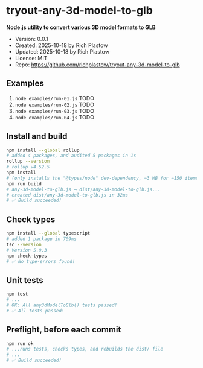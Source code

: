 # tryout-any-3d-model-to-glb

**Node.js utility to convert various 3D model formats to GLB**

- Version: 0.0.1
- Created: 2025-10-18 by Rich Plastow
- Updated: 2025-10-18 by Rich Plastow
- License: MIT
- Repo: <https://github.com/richplastow/tryout-any-3d-model-to-glb>

## Examples

1. `node examples/run-01.js` TODO
2. `node examples/run-02.js` TODO
3. `node examples/run-03.js` TODO
4. `node examples/run-04.js` TODO

## Install and build

```bash
npm install --global rollup
# added 4 packages, and audited 5 packages in 1s
rollup --version
# rollup v4.52.5
npm install
# (only installs the "@types/node" dev-dependency, ~3 MB for ~150 items)
npm run build
# any-3d-model-to-glb.js → dist/any-3d-model-to-glb.js...
# created dist/any-3d-model-to-glb.js in 32ms
# ✅ Build succeeded!
```

## Check types

```bash
npm install --global typescript
# added 1 package in 709ms
tsc --version
# Version 5.9.3
npm check-types
# ✅ No type-errors found!
```

## Unit tests

```bash
npm test
# ...
# OK: All any3dModelToGlb() tests passed!
# ✅ All tests passed!
```

## Preflight, before each commit

```bash
npm run ok
# ...runs tests, checks types, and rebuilds the dist/ file
# ...
# ✅ Build succeeded!
```
